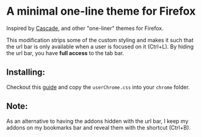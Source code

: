 # A minimal one-line theme for Firefox
Inspired by [Cascade](https://github.com/andreasgrafen/cascade), and other "one-liner" themes for Firefox. 

This modification strips some of the custom styling and makes it such that the url bar is only available when a user is focused on it (Ctrl+L).
By hiding the url bar, you have **full access** to the tab bar.

## Installing:
Checkout this [guide](https://www.userchrome.org/how-create-userchrome-css.html) and copy the `userChrome.css` into your `chrome` folder.

## Note:
As an alternative to having the addons hidden with the url bar, I keep my addons on my bookmarks bar and reveal them with the shortcut (Ctrl+B).
